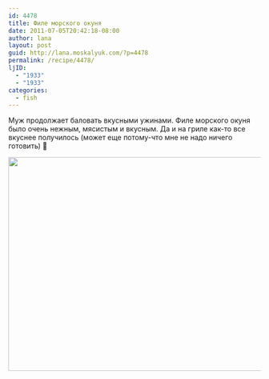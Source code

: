 ```yaml
---
id: 4478
title: Филе морского окуня
date: 2011-07-05T20:42:18-08:00
author: lana
layout: post
guid: http://lana.moskalyuk.com/?p=4478
permalink: /recipe/4478/
ljID:
  - "1933"
  - "1933"
categories:
  - fish
---
```

Муж продолжает баловать вкусными ужинами. Филе морского окуня было очень нежным, мясистым и вкусным. Да и на гриле как-то все вкуснее получилось (может еще потому-что мне не надо ничего готовить) 🙂

<img loading="lazy" class="alignnone" title="seabass" src="http://farm7.static.flickr.com/6011/5907648580_f6a0614ba5_z.jpg" alt="" width="640" height="427" />